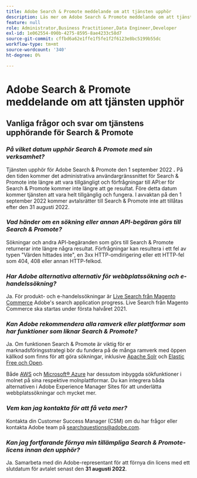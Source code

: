 ```yaml
---
title: Adobe Search & Promote meddelande om att tjänsten upphör
description: Läs mer om Adobe Search & Promote meddelande om att tjänsten upphör.
feature: null
role: Administrator,Business Practitioner,Data Engineer,Developer
exl-id: 1e062554-090b-4275-8595-8ae4233c58d7
source-git-commit: cffbd6a62e1ffe1f5fe1f2f6123e8bc5199b55dc
workflow-type: tm+mt
source-wordcount: '340'
ht-degree: 0%

---
```


# Adobe Search &amp; Promote meddelande om att tjänsten upphör

## Vanliga frågor och svar om tjänstens upphörande för Search &amp; Promote

### **_På vilket datum upphör Search &amp; Promote med sin verksamhet?_**

Tjänsten upphör för Adobe Search &amp; Promote den 1 september 2022 **.** På den tiden kommer det administrativa användargränssnittet för Search &amp; Promote inte längre att vara tillgängligt och förfrågningar till API:er för Search &amp; Promote kommer inte längre att ge resultat. Före detta datum kommer tjänsten att vara helt tillgänglig och fungera. I avvaktan på den 1 september 2022 kommer avtalsrätter till Search &amp; Promote inte att tillåtas efter den 31 augusti 2022.

### **_Vad händer om en sökning eller annan API-begäran görs till Search &amp; Promote?_**

Sökningar och andra API-begäranden som görs till Search &amp; Promote returnerar inte längre några resultat. Förfrågningar kan resultera i ett fel av typen &quot;Värden hittades inte&quot;, en 3xx HTTP-omdirigering eller ett HTTP-fel som 404, 408 eller annan HTTP-felkod.

### **_Har Adobe alternativa alternativ för webbplatssökning och e-handelssökning?_**

Ja. För produkt- och e-handelssökningar är [Live Search från Magento Commerce](https://blog.adobe.com/en/publish/2020/11/23/new-ai-capabilities-for-magento-commerce-improve-retail.html) Adobe&#39;s search application progress. Live Search från Magento Commerce ska startas under första halvåret 2021.

### **_Kan Adobe rekommendera alla ramverk eller plattformar som har funktioner som liknar Search &amp; Promote?_**

Ja. Om funktionen Search &amp; Promote är viktig för er marknadsföringsstrategi bör du fundera på de många ramverk med öppen källkod som finns för att göra sökningar, inklusive [Apache Solr](https://solr.apache.org/) och [Elastic Free och Open](https://www.elastic.co/about/free-and-open).

Både [AWS](https://aws.amazon.com/cloudsearch/) och [Microsoft® Azure](https://azure.microsoft.com/en-us/services/search/) har dessutom inbyggda sökfunktioner i molnet på sina respektive molnplattformar. Du kan integrera båda alternativen i Adobe Experience Manager Sites för att underlätta webbplatssökningar och mycket mer.

### **_Vem kan jag kontakta för att få veta mer?_**

Kontakta din Customer Success Manager (CSM) om du har frågor eller kontakta Adobe team på [searchquestions@adobe.com](mailto:searchquestions@adobe.com).

### **_Kan jag fortfarande förnya min tillämpliga Search &amp; Promote-licens innan den upphör?_**

Ja. Samarbeta med din Adobe-representant för att förnya din licens med ett slutdatum för avtalet senast den **31 augusti 2022**.
